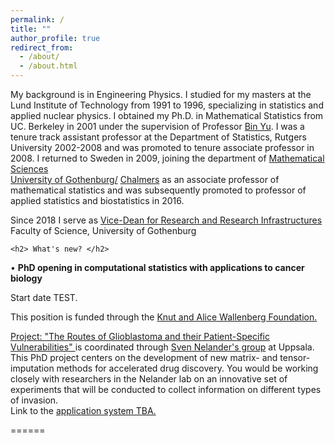 ```yaml
---
permalink: /
title: ""
author_profile: true
redirect_from: 
  - /about/
  - /about.html
---
```


My background is in Engineering Physics. I studied for my masters at the Lund Institute of 
  Technology from 1991 to 1996, specializing in statistics and applied nuclear physics. I obtained my Ph.D. in Mathematical Statistics from UC. Berkeley 
  in 2001 under the supervision of Professor <a href="https://binyu.stat.berkeley.edu/"> Bin Yu</a>. I was a tenure track assistant professor at the Department of Statistics, Rutgers University 2002-2008 and was 
  promoted to tenure associate professor in 2008. I returned to Sweden in 2009, joining the department of <a href="http://www.chalmers.se/math/EN"> Mathematical Sciences</a>
<br><a href="http://www.gu.se/english/?languageId=100001&contentId=-1&disableRedirect=true&returnUrl=http%3A%2F%2Fwww.gu.se%2F">University of Gothenburg/</a>
<a href="http://www.chalmers.se/en/Pages/default.aspx">Chalmers</a> as an associate professor of mathematical statistics and was 
 subsequently promoted to professor of applied statistics and biostatistics in 2016. <p>
 Since 2018 I serve as 
 <a href="https://science.gu.se/english/about/organisation/steering_group/?languageId=100001&disableRedirect=true&returnUrl=http%3A%2F%2Fscience.gu.se%2Ffakulteten%2FOrganisation%2Fledningsgruppen%2F"> Vice-Dean for Research and Research Infrastructures </a><br>
Faculty of Science, University of Gothenburg
<p>

<div id="content">
		<div class="full">

	<h2> What's new? </h2>
&bull; <b>PhD opening in computational statistics with applications to cancer biology</b>  <p> Start date TEST.
<p>
 <!--Two positions are funded through the joint WASP-DDLS call. -->
 This position is funded through the <a href="https://kaw.wallenberg.org/en/research-projects-2022"> Knut and Alice Wallenberg Foundation.
<p>
Project: "The Routes of Glioblastoma and their Patient-Specific Vulnerabilities" </a> is coordinated through
<a  href="http://nelanderlab.org">Sven Nelander's group</a> at Uppsala. This PhD project centers on the development of new matrix- and tensor-imputation methods for 
accelerated drug discovery.  You would be
working closely with researchers in the Nelander lab on an innovative set of experiments that will be conducted to collect information on different
types of invasion. 
<br>
Link to the <a href=""> application system TBA. </a> <p>

======
